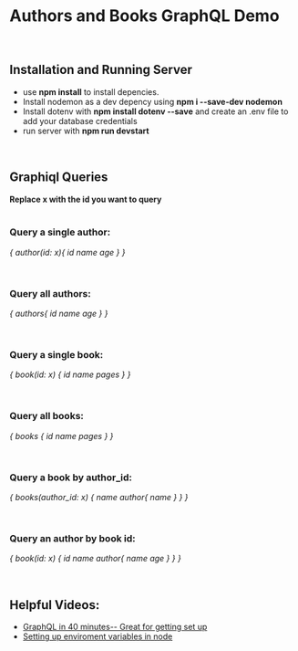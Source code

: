 # Authors and Books GraphQL Demo
<br>

## Installation and Running Server
- use **npm install** to install depencies. <br>
- Install nodemon as a dev depency using **npm i --save-dev nodemon** <br>
- Install dotenv with **npm install dotenv --save** and create an .env file to add your database credentials  <br>
- run server with **npm run devstart**

<br>

## Graphiql Queries
**Replace x with the id you want to query** <br>
<br>

### Query a single author:


*{ 
  author(id: x){
    id
    name
    age
  }
}*

<br>

### Query all authors:

*{
  authors{
    id
    name
    age
  }
}*

<br>

### Query a single book:


*{
  book(id: x) {
    id
    name
    pages
  }
}*

<br>

### Query all books:

*{
  books {
    id
    name
    pages
  }
}*

<br>

### Query a book by author_id:


*{
  books(author_id: x)
  {
    name
    author{
      name
    }
  }
}*

<br>

### Query an author by book id:

*{
    book(id: x) {
      id
    	name
    	author{
        name 
        age
      }
    }
  }*
  
  <br>
  
 ## Helpful Videos:
- [GraphQL in 40 minutes-- Great for getting set up](https://www.youtube.com/watch?v=ZQL7tL2S0oQ&t=918s) <br>
- [Setting up enviroment variables in node](https://www.youtube.com/watch?v=xc7UduoAh-0)
